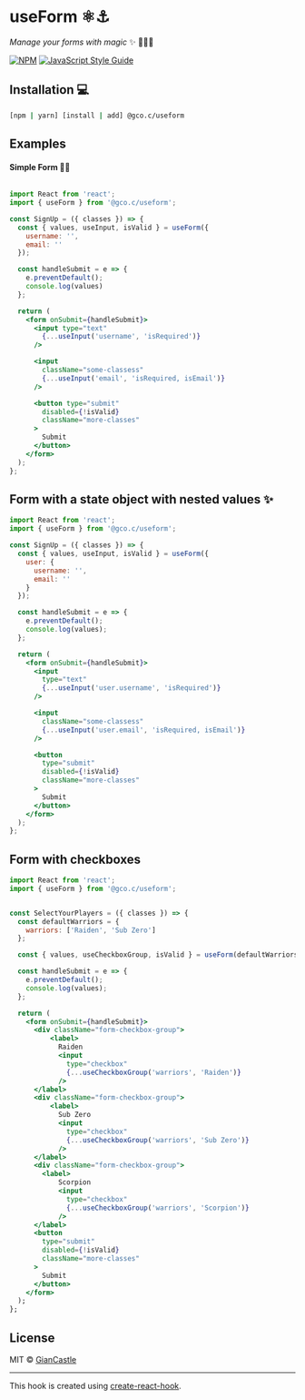 # useForm ⚛️⚓️
_Manage your forms with magic_ ✨ 🧙🏽‍♂️

[![NPM](https://img.shields.io/npm/v/@gco.c/useform)](https://www.npmjs.com/package/@gco.c/useform ) [![JavaScript Style Guide](https://img.shields.io/badge/code_style-standard-brightgreen.svg)](https://standardjs.com)

## Installation 💻

```bash
[npm | yarn] [install | add] @gco.c/useform
```

## Examples

####  Simple Form 📝✨

```jsx

import React from 'react';
import { useForm } from '@gco.c/useform';

const SignUp = ({ classes }) => {
  const { values, useInput, isValid } = useForm({
    username: '',
    email: ''
  });

  const handleSubmit = e => {
    e.preventDefault();
    console.log(values)
  };

  return (
    <form onSubmit={handleSubmit}>
      <input type="text"
        {...useInput('username', 'isRequired')}
      />

      <input
        className="some-classess"
        {...useInput('email', 'isRequired, isEmail')}
      />

      <button type="submit"
        disabled={!isValid}
        className="more-classes"
      >
        Submit
      </button>
    </form>
  );
};
```

## Form with a state object with nested values ✨
``` jsx
import React from 'react';
import { useForm } from '@gco.c/useform';

const SignUp = ({ classes }) => {
  const { values, useInput, isValid } = useForm({
    user: {
      username: '',
      email: ''
    }
  });

  const handleSubmit = e => {
    e.preventDefault();
    console.log(values);
  };

  return (
    <form onSubmit={handleSubmit}>
      <input
        type="text"
        {...useInput('user.username', 'isRequired')}
      />

      <input
        className="some-classess"
        {...useInput('user.email', 'isRequired, isEmail')}
      />

      <button
        type="submit"
        disabled={!isValid}
        className="more-classes"
      >
        Submit
      </button>
    </form>
  );
};
```

## Form with checkboxes
```jsx
import React from 'react';
import { useForm } from '@gco.c/useform';


const SelectYourPlayers = ({ classes }) => {
  const defaultWarriors = {
    warriors: ['Raiden', 'Sub Zero']
  };

  const { values, useCheckboxGroup, isValid } = useForm(defaultWarriors);

  const handleSubmit = e => {
    e.preventDefault();
    console.log(values);
  };

  return (
    <form onSubmit={handleSubmit}>
      <div className="form-checkbox-group">
          <label>
            Raiden
            <input
              type="checkbox"
              {...useCheckboxGroup('warriors', 'Raiden')}
            />
      </label>
      <div className="form-checkbox-group">
          <label>
            Sub Zero
            <input
              type="checkbox"
              {...useCheckboxGroup('warriors', 'Sub Zero')}
            />
      </label>
      <div className="form-checkbox-group">
        <label>
            Scorpion
            <input
              type="checkbox"
              {...useCheckboxGroup('warriors', 'Scorpion')}
            />
      </label>
      <button
        type="submit"
        disabled={!isValid}
        className="more-classes"
      >
        Submit
      </button>
    </form>
  );
};
```

## License

MIT © [GianCastle](https://github.com/GianCastle)

---

This hook is created using [create-react-hook](https://github.com/hermanya/create-react-hook).
